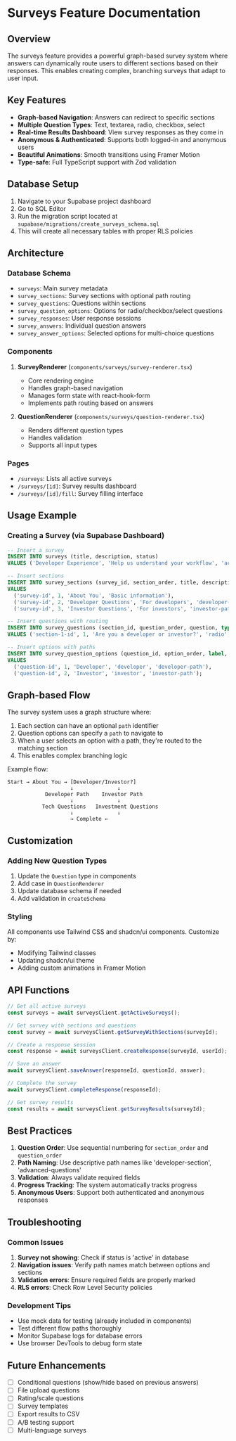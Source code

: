 # Surveys Feature Documentation

## Overview

The surveys feature provides a powerful graph-based survey system where answers can dynamically route users to different sections based on their responses. This enables creating complex, branching surveys that adapt to user input.

## Key Features

- **Graph-based Navigation**: Answers can redirect to specific sections
- **Multiple Question Types**: Text, textarea, radio, checkbox, select
- **Real-time Results Dashboard**: View survey responses as they come in
- **Anonymous & Authenticated**: Supports both logged-in and anonymous users
- **Beautiful Animations**: Smooth transitions using Framer Motion
- **Type-safe**: Full TypeScript support with Zod validation

## Database Setup

1. Navigate to your Supabase project dashboard
2. Go to SQL Editor
3. Run the migration script located at `supabase/migrations/create_surveys_schema.sql`
4. This will create all necessary tables with proper RLS policies

## Architecture

### Database Schema

- `surveys`: Main survey metadata
- `survey_sections`: Survey sections with optional path routing
- `survey_questions`: Questions within sections
- `survey_question_options`: Options for radio/checkbox/select questions
- `survey_responses`: User response sessions
- `survey_answers`: Individual question answers
- `survey_answer_options`: Selected options for multi-choice questions

### Components

1. **SurveyRenderer** (`components/surveys/survey-renderer.tsx`)
   - Core rendering engine
   - Handles graph-based navigation
   - Manages form state with react-hook-form
   - Implements path routing based on answers

2. **QuestionRenderer** (`components/surveys/question-renderer.tsx`)
   - Renders different question types
   - Handles validation
   - Supports all input types

### Pages

- `/surveys`: Lists all active surveys
- `/surveys/[id]`: Survey results dashboard
- `/surveys/[id]/fill`: Survey filling interface

## Usage Example

### Creating a Survey (via Supabase Dashboard)

```sql
-- Insert a survey
INSERT INTO surveys (title, description, status)
VALUES ('Developer Experience', 'Help us understand your workflow', 'active');

-- Insert sections
INSERT INTO survey_sections (survey_id, section_order, title, description)
VALUES 
  ('survey-id', 1, 'About You', 'Basic information'),
  ('survey-id', 2, 'Developer Questions', 'For developers', 'developer-path'),
  ('survey-id', 3, 'Investor Questions', 'For investors', 'investor-path');

-- Insert questions with routing
INSERT INTO survey_questions (section_id, question_order, question, type, required)
VALUES ('section-1-id', 1, 'Are you a developer or investor?', 'radio', true);

-- Insert options with paths
INSERT INTO survey_question_options (question_id, option_order, label, value, path)
VALUES 
  ('question-id', 1, 'Developer', 'developer', 'developer-path'),
  ('question-id', 2, 'Investor', 'investor', 'investor-path');
```

## Graph-based Flow

The survey system uses a graph structure where:
1. Each section can have an optional `path` identifier
2. Question options can specify a `path` to navigate to
3. When a user selects an option with a path, they're routed to the matching section
4. This enables complex branching logic

Example flow:
```
Start → About You → [Developer/Investor?]
                    ↓              ↓
            Developer Path    Investor Path
                    ↓              ↓
           Tech Questions   Investment Questions
                    ↓              ↓
                    → Complete ←
```

## Customization

### Adding New Question Types

1. Update the `Question` type in components
2. Add case in `QuestionRenderer`
3. Update database schema if needed
4. Add validation in `createSchema`

### Styling

All components use Tailwind CSS and shadcn/ui components. Customize by:
- Modifying Tailwind classes
- Updating shadcn/ui theme
- Adding custom animations in Framer Motion

## API Functions

```typescript
// Get all active surveys
const surveys = await surveysClient.getActiveSurveys();

// Get survey with sections and questions
const survey = await surveysClient.getSurveyWithSections(surveyId);

// Create a response session
const response = await surveysClient.createResponse(surveyId, userId);

// Save an answer
await surveysClient.saveAnswer(responseId, questionId, answer);

// Complete the survey
await surveysClient.completeResponse(responseId);

// Get survey results
const results = await surveysClient.getSurveyResults(surveyId);
```

## Best Practices

1. **Question Order**: Use sequential numbering for `section_order` and `question_order`
2. **Path Naming**: Use descriptive path names like 'developer-section', 'advanced-questions'
3. **Validation**: Always validate required fields
4. **Progress Tracking**: The system automatically tracks progress
5. **Anonymous Users**: Support both authenticated and anonymous responses

## Troubleshooting

### Common Issues

1. **Survey not showing**: Check if status is 'active' in database
2. **Navigation issues**: Verify path names match between options and sections
3. **Validation errors**: Ensure required fields are properly marked
4. **RLS errors**: Check Row Level Security policies

### Development Tips

- Use mock data for testing (already included in components)
- Test different flow paths thoroughly
- Monitor Supabase logs for database errors
- Use browser DevTools to debug form state

## Future Enhancements

- [ ] Conditional questions (show/hide based on previous answers)
- [ ] File upload questions
- [ ] Rating/scale questions
- [ ] Survey templates
- [ ] Export results to CSV
- [ ] A/B testing support
- [ ] Multi-language surveys